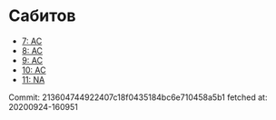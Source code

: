 # Сабитов
- [7: AC](7.md)
- [8: AC](8.md)
- [9: AC](9.md)
- [10: AC](10.md)
- [11: NA](11.md)

Commit: 213604744922407c18f0435184bc6e710458a5b1
 fetched at: 20200924-160951
